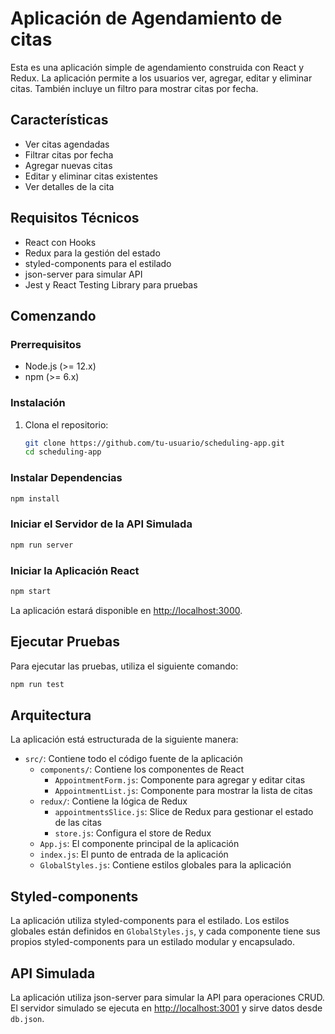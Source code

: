# Aplicación de Agendamiento de citas

Esta es una aplicación simple de agendamiento construida con React y Redux. La aplicación permite a los usuarios ver, agregar, editar y eliminar citas. También incluye un filtro para mostrar citas por fecha.

## Características

- Ver citas agendadas
- Filtrar citas por fecha
- Agregar nuevas citas
- Editar y eliminar citas existentes
- Ver detalles de la cita

## Requisitos Técnicos

- React con Hooks
- Redux para la gestión del estado
- styled-components para el estilado
- json-server para simular API
- Jest y React Testing Library para pruebas

## Comenzando

### Prerrequisitos

- Node.js (>= 12.x)
- npm (>= 6.x)

### Instalación

1. Clona el repositorio:

   ```bash
   git clone https://github.com/tu-usuario/scheduling-app.git
   cd scheduling-app


### Instalar Dependencias

```bash
npm install
```

### Iniciar el Servidor de la API Simulada

```bash
npm run server
```

### Iniciar la Aplicación React

```bash
npm start
```

La aplicación estará disponible en [http://localhost:3000](http://localhost:3000).

## Ejecutar Pruebas

Para ejecutar las pruebas, utiliza el siguiente comando:

```bash
npm run test
```

## Arquitectura

La aplicación está estructurada de la siguiente manera:

- `src/`: Contiene todo el código fuente de la aplicación
  - `components/`: Contiene los componentes de React
    - `AppointmentForm.js`: Componente para agregar y editar citas
    - `AppointmentList.js`: Componente para mostrar la lista de citas
  - `redux/`: Contiene la lógica de Redux
    - `appointmentsSlice.js`: Slice de Redux para gestionar el estado de las citas
    - `store.js`: Configura el store de Redux
  - `App.js`: El componente principal de la aplicación
  - `index.js`: El punto de entrada de la aplicación
  - `GlobalStyles.js`: Contiene estilos globales para la aplicación

## Styled-components

La aplicación utiliza styled-components para el estilado. Los estilos globales están definidos en `GlobalStyles.js`, y cada componente tiene sus propios styled-components para un estilado modular y encapsulado.

## API Simulada

La aplicación utiliza json-server para simular la API para operaciones CRUD. El servidor simulado se ejecuta en [http://localhost:3001](http://localhost:3001) y sirve datos desde `db.json`.
```
